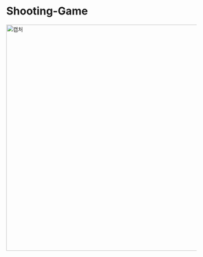 # Shooting-Game

<img width="600" alt="캡처" src="https://user-images.githubusercontent.com/30555849/70396819-c058b900-1a4f-11ea-9564-4a789c06f975.PNG">
